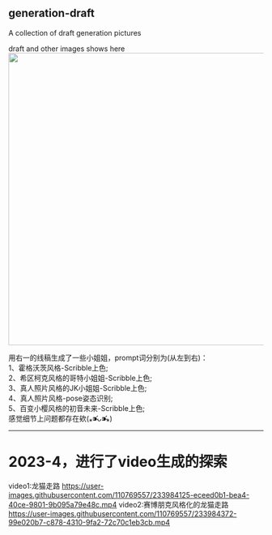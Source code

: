 ## generation-draft
A collection of draft generation pictures

draft and other images shows here<br>
<image src="https://github.com/KatelynLyu/generation-draft/blob/main/%E5%AF%B9%E6%AF%94%E6%A8%AA%E5%9B%BE.jpg" width="577px">

用右一的线稿生成了一些小姐姐，prompt词分别为(从左到右)：<br>
1、霍格沃茨风格-Scribble上色;<br>
2、希区柯克风格的哥特小姐姐-Scribble上色;<br>
3、真人照片风格的JK小姐姐-Scribble上色;<br>
4、真人照片风格-pose姿态识别;<br>
5、百变小樱风格的初音未来-Scribble上色;<br>
感觉细节上问题都存在欸(⁎⁍̴̛ᴗ⁍̴̛⁎)
****
# 2023-4，进行了video生成的探索<br>
video1:龙猫走路
https://user-images.githubusercontent.com/110769557/233984125-eceed0b1-bea4-40ce-9801-9b095a79e48c.mp4
video2:赛博朋克风格化的龙猫走路
https://user-images.githubusercontent.com/110769557/233984372-99e020b7-c878-4310-9fa2-72c70c1eb3cb.mp4
